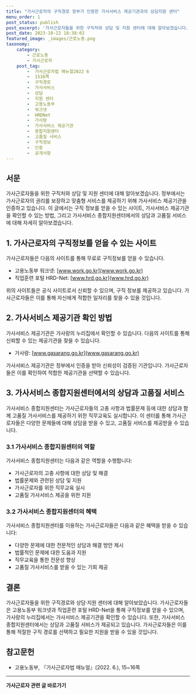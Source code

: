 ```yaml
---
title: "가사근로자의 구직경로 정부가 인증한 가사서비스 제공기관과의 상담지원 센터"
menu_order: 1
post_status: publish
post_excerpt: '가사근로자들을 위한 구직처와 상담 및 지원 센터에 대해 알아보겠습니다. 정부에서는 가사근로자의 권리를 보장하고 맞춤형 서비스를 제공하기 위해 가사서비스 제공기관을 인증하고 있습니다. 이 글에서는 구직 정보를 얻을 수 있는 사이트, 가사서비스 제공기관을 확인할 수 있는 방법, 그리고 가사서비스 종합지원센터에서의 상담과 고품질 서비스에 대해 자세히 알아보겠습니다.'
post_date: 2023-10-22 18:38:02
featured_image: _images/근로노동.png
taxonomy:
    category:
        - 근로노동
        - 가사근로자
    post_tag:
        -  가사근로자법 매뉴얼2022 6
        -  1516쪽
        -  구직경로
        -  가사서비스
        -  상담
        -  지원 센터
        -  고용노동부
        -  워크넷
        -  HRDNet
        -  가사랑
        -  가사서비스 제공기관
        -  종합지원센터
        -  고품질 서비스
        -  구직정보
        -  인증
        -  공개사항
---
```



## 서문
가사근로자들을 위한 구직처와 상담 및 지원 센터에 대해 알아보겠습니다. 정부에서는 가사근로자의 권리를 보장하고 맞춤형 서비스를 제공하기 위해 가사서비스 제공기관을 인증하고 있습니다. 이 글에서는 구직 정보를 얻을 수 있는 사이트, 가사서비스 제공기관을 확인할 수 있는 방법, 그리고 가사서비스 종합지원센터에서의 상담과 고품질 서비스에 대해 자세히 알아보겠습니다.

## 1. 가사근로자의 구직정보를 얻을 수 있는 사이트
가사근로자들은 다음의 사이트를 통해 무료로 구직정보를 얻을 수 있습니다.
- 고용노동부 워크넷: [www.work.go.kr](www.work.go.kr)
- 직업훈련 포털 HRD-Net: [www.hrd.go.kr](www.hrd.go.kr)

위의 사이트들은 공식 사이트로서 신뢰할 수 있으며, 구직 정보를 제공하고 있습니다. 가사근로자들은 이를 통해 자신에게 적합한 일자리를 찾을 수 있을 것입니다.

## 2. 가사서비스 제공기관 확인 방법
가사서비스 제공기관은 가사랑의 누리집에서 확인할 수 있습니다. 다음의 사이트를 통해 신뢰할 수 있는 제공기관을 찾을 수 있습니다.
- 가사랑: [www.gasarang.go.kr](www.gasarang.go.kr)

가사서비스 제공기관은 정부에서 인증을 받아 신뢰성이 검증된 기관입니다. 가사근로자들은 이를 확인하여 적합한 제공기관을 선택할 수 있습니다.

## 3. 가사서비스 종합지원센터에서의 상담과 고품질 서비스
가사서비스 종합지원센터는 가사근로자들의 고충 사항과 법률문제 등에 대한 상담과 함께 고품질 가사서비스를 제공하기 위한 직무교육도 실시합니다. 이 센터를 통해 가사근로자들은 다양한 문제들에 대해 상담을 받을 수 있고, 고품질 서비스를 제공받을 수 있습니다.

### 3.1 가사서비스 종합지원센터의 역할
가사서비스 종합지원센터는 다음과 같은 역할을 수행합니다:
- 가사근로자의 고충 사항에 대한 상담 및 해결
- 법률문제와 관련된 상담 및 지원
- 가사근로자를 위한 직무교육 실시
- 고품질 가사서비스 제공을 위한 지원

### 3.2 가사서비스 종합지원센터의 혜택
가사서비스 종합지원센터를 이용하는 가사근로자들은 다음과 같은 혜택을 받을 수 있습니다:
- 다양한 문제에 대한 전문적인 상담과 해결 방안 제시
- 법률적인 문제에 대한 도움과 지원
- 직무교육을 통한 전문성 향상
- 고품질 가사서비스를 받을 수 있는 기회 제공

## 결론
가사근로자들을 위한 구직경로와 상담·지원 센터에 대해 알아보았습니다. 가사근로자들은 고용노동부 워크넷과 직업훈련 포털 HRD-Net을 통해 구직정보를 얻을 수 있으며, 가사랑의 누리집에서는 가사서비스 제공기관을 확인할 수 있습니다. 또한, 가사서비스 종합지원센터에서는 상담과 고품질 서비스가 제공되고 있습니다. 가사근로자들은 이를 통해 적절한 구직 경로를 선택하고 필요한 지원을 받을 수 있을 것입니다.

## 참고문헌
- 고용노동부, 『가사근로자법 매뉴얼』(2022. 6.), 15~16쪽
<!-- wp:separator -->
<hr class="wp-block-separator has-alpha-channel-opacity"/>
<!-- /wp:separator -->

<!-- wp:group {"backgroundColor":"base","layout":{"type":"constrained"}} -->
<div class="wp-block-group has-base-background-color has-background"><!-- wp:paragraph {"align":"center","fontSize":"medium"} -->
<p class="has-text-align-center has-large-font-size"><strong>가사근로자 관련 글 바로가기</strong></p>
<!-- /wp:paragraph -->


<!-- wp:latest-posts
{"categories":[{"id":9531,"count":19,"description":"","link":"https://uknowlaw.com/category/%ea%b0%80%ec%82%ac%ea%b7%bc%eb%a1%9c%ec%9e%90/","name":"가사근로자","slug":"가사근로자","taxonomy":"category","parent":0,"meta":[],"_links":{"self":[{"href":"https://uknowlaw.com/wp-json/wp/v2/categories/9531"}],"collection":[{"href":"https://uknowlaw.com/wp-json/wp/v2/categories"}],"about":[{"href":"https://uknowlaw.com/wp-json/wp/v2/taxonomies/category"}],"wp:post_type":[{"href":"https://uknowlaw.com/wp-json/wp/v2/posts?categories=9531"}],"curies":[{"name":"wp","href":"https://api.w.org/{rel}","templated":true}]}}],"postsToShow":100,"excerptLength":28,"postLayout":"grid","columns":2,"featuredImageAlign":"left","featuredImageSizeSlug":"large","fontSize":"medium"} /--></div>
<!-- /wp:group -->